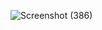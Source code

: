 ![Screenshot (386)](https://github.com/KhushalBorse2023/Leetcode-24/assets/86597374/df80968a-2ab0-49b8-bd46-be18862c9888)
